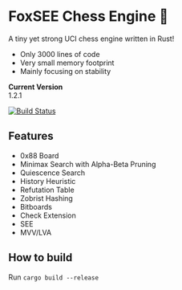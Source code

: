 # FoxSEE Chess Engine 🦊
A tiny yet strong UCI chess engine written in Rust!  

- Only 3000 lines of code
- Very small memory footprint
- Mainly focusing on stability

**Current Version**  
1.2.1

[![Build Status](https://travis-ci.com/redsalmon91/FoxSEE.svg?branch=master)](https://travis-ci.com/redsalmon91/FoxSEE)

## Features

- 0x88 Board
- Minimax Search with Alpha-Beta Pruning
- Quiescence Search
- History Heuristic
- Refutation Table
- Zobrist Hashing
- Bitboards
- Check Extension
- SEE
- MVV/LVA

## How to build
Run `cargo build --release`
